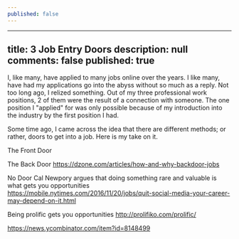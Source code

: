 ```yaml
---
published: false
---
```

---
title: 3 Job Entry Doors
description: null
comments: false
published: true
---

I, like many, have applied to many jobs online over the years.  I like many, have had my applications go into the abyss without so much as a reply.  Not too long ago, I relized something.  Out of my three professional work positions, 2 of them were the result of a connection with someone.  The one position I "applied" for was only possible because of my introduction into the industry by the first position I had.

Some time ago, I came across the idea that there are different methods; or rather, doors to get into a job.  Here is my take on it.

The Front Door


The Back Door
https://dzone.com/articles/how-and-why-backdoor-jobs

No Door
Cal Newpory argues that doing something rare and valuable is what gets you opportunities
https://mobile.nytimes.com/2016/11/20/jobs/quit-social-media-your-career-may-depend-on-it.html

Being prolific gets you opportunities
http://prolifiko.com/prolific/


https://news.ycombinator.com/item?id=8148499
